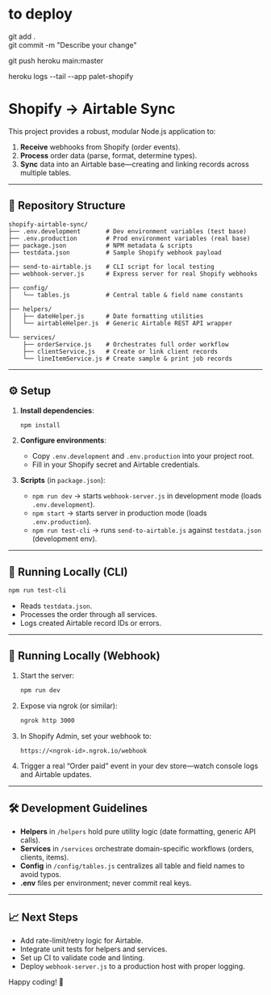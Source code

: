 # to deploy
git add .  
git commit -m "Describe your change"

git push heroku main:master

heroku logs --tail --app palet-shopify


# Shopify → Airtable Sync

This project provides a robust, modular Node.js application to:

1. **Receive** webhooks from Shopify (order events).
2. **Process** order data (parse, format, determine types).
3. **Sync** data into an Airtable base—creating and linking records across multiple tables.

---

## 📁 Repository Structure

```
shopify-airtable-sync/
├── .env.development       # Dev environment variables (test base)
├── .env.production        # Prod environment variables (real base)
├── package.json           # NPM metadata & scripts
├── testdata.json          # Sample Shopify webhook payload
│
├── send-to-airtable.js    # CLI script for local testing
├── webhook-server.js      # Express server for real Shopify webhooks
│
├── config/
│   └── tables.js          # Central table & field name constants
│
├── helpers/
│   ├── dateHelper.js      # Date formatting utilities
│   └── airtableHelper.js  # Generic Airtable REST API wrapper
│
└── services/
    ├── orderService.js    # Orchestrates full order workflow
    ├── clientService.js   # Create or link client records
    └── lineItemService.js # Create sample & print job records
```

---

## ⚙️ Setup

1. **Install dependencies**:

   ```bash
   npm install
   ```

2. **Configure environments**:

   * Copy `.env.development` and `.env.production` into your project root.
   * Fill in your Shopify secret and Airtable credentials.

3. **Scripts** (in `package.json`):

   * `npm run dev` → starts `webhook-server.js` in development mode (loads `.env.development`).
   * `npm start` → starts server in production mode (loads `.env.production`).
   * `npm run test-cli` → runs `send-to-airtable.js` against `testdata.json` (development env).

---

## 🚀 Running Locally (CLI)

```bash
npm run test-cli
```

* Reads `testdata.json`.
* Processes the order through all services.
* Logs created Airtable record IDs or errors.

---

## 🔨 Running Locally (Webhook)

1. Start the server:

   ```bash
   npm run dev
   ```
2. Expose via ngrok (or similar):

   ```bash
   ngrok http 3000
   ```
3. In Shopify Admin, set your webhook to:

   ```
   https://<ngrok-id>.ngrok.io/webhook
   ```
4. Trigger a real “Order paid” event in your dev store—watch console logs and Airtable updates.

---

## 🛠️ Development Guidelines

* **Helpers** in `/helpers` hold pure utility logic (date formatting, generic API calls).
* **Services** in `/services` orchestrate domain-specific workflows (orders, clients, items).
* **Config** in `/config/tables.js` centralizes all table and field names to avoid typos.
* **.env** files per environment; never commit real keys.

---

## 📈 Next Steps

* Add rate-limit/retry logic for Airtable.
* Integrate unit tests for helpers and services.
* Set up CI to validate code and linting.
* Deploy `webhook-server.js` to a production host with proper logging.

Happy coding! 🚀

